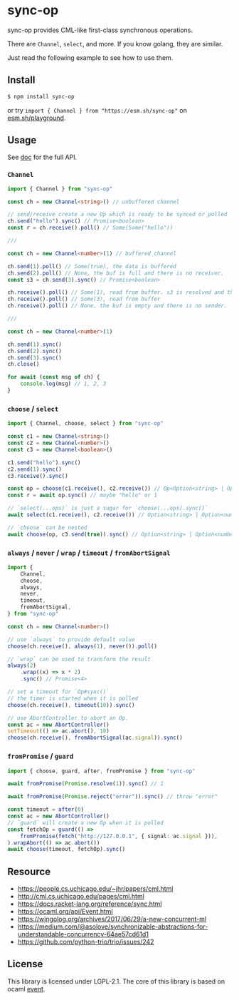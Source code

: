 # sync-op

sync-op provides CML-like first-class synchronous operations.

There are `Channel`, `select`, and more. If you know golang, they are similar.

Just read the following example to see how to use them.

## Install

```sh
$ npm install sync-op
```

or try `import { Channel } from "https://esm.sh/sync-op"` on [esm.sh/playground](https://playground.esm.sh/).

## Usage

See [doc](https://github.com/dhcmrlchtdj/sync-op/tree/main/doc) for the full API.

### `Channel`

```typescript
import { Channel } from "sync-op"

const ch = new Channel<string>() // unbuffered channel

// send/receive create a new Op which is ready to be synced or polled
ch.send("hello").sync() // Promise<boolean>
const r = ch.receive().poll() // Some(Some("hello"))

///

const ch = new Channel<number>(1) // buffered channel

ch.send(1).poll() // Some(true), the data is buffered
ch.send(2).poll() // None, the buf is full and there is no receiver.
const s3 = ch.send(3).sync() // Promise<boolean>

ch.receive().poll() // Some(1), read from buffer. s3 is resolved and the data is pushed to buf.
ch.receive().poll() // Some(3), read from buffer
ch.receive().poll() // None, the buf is empty and there is no sender.

///

const ch = new Channel<number>(1)

ch.send(1).sync()
ch.send(2).sync()
ch.send(3).sync()
ch.close()

for await (const msg of ch) {
	console.log(msg) // 1, 2, 3
}
```

### `choose` / `select`

```typescript
import { Channel, choose, select } from "sync-op"

const c1 = new Channel<string>()
const c2 = new Channel<number>()
const c3 = new Channel<boolean>()

c1.send("hello").sync()
c2.send(1).sync()
c3.receive().sync()

const op = choose(c1.receive(), c2.receive()) // Op<Option<string> | Option<number>>
const r = await op.sync() // maybe "hello" or 1

// `select(...ops)` is just a sugar for `choose(...ops).sync()`
await select(c1.receive(), c2.receive()) // Option<string> | Option<number>

// `choose` can be nested
await choose(op, c3.send(true)).sync() // Option<string> | Option<number> | boolean
```

### `always` / `never` / `wrap` / `timeout` / `fromAbortSignal`

```typescript
import {
	Channel,
	choose,
	always,
	never,
	timeout,
	fromAbortSignal,
} from "sync-op"

const ch = new Channel<number>()

// use `always` to provide default value
choose(ch.receive(), always(1), never()).poll()

// `wrap` can be used to transform the result
always(2)
	.wrap((x) => x * 2)
	.sync() // Promise<4>

// set a timeout for `Op#sync()`
// the timer is started when it is polled
choose(ch.receive(), timeout(10)).sync()

// use AbortController to abort an Op.
const ac = new AbortController()
setTimeout(() => ac.abort(), 10)
choose(ch.receive(), fromAbortSignal(ac.signal)).sync()
```

### `fromPromise` / `guard`

```typescript
import { choose, guard, after, fromPromise } from "sync-op"

await fromPromise(Promise.resolve(1)).sync() // 1

await fromPromise(Promise.reject("error")).sync() // throw "error"

const timeout = after(0)
const ac = new AbortController()
// `guard` will create a new Op when it is polled
const fetchOp = guard(() =>
	fromPromise(fetch("http://127.0.0.1", { signal: ac.signal })),
).wrapAbort(() => ac.abort())
await choose(timeout, fetchOp).sync()
```

## Resource

-   https://people.cs.uchicago.edu/~jhr/papers/cml.html
-   http://cml.cs.uchicago.edu/pages/cml.html
-   https://docs.racket-lang.org/reference/sync.html
-   https://ocaml.org/api/Event.html
-   https://wingolog.org/archives/2017/06/29/a-new-concurrent-ml
-   https://medium.com/@asolove/synchronizable-abstractions-for-understandable-concurrency-64ae57cd61d1
-   https://github.com/python-trio/trio/issues/242

## License

This library is licensed under LGPL-2.1.
The core of this library is based on ocaml [event](https://github.com/ocaml/ocaml/blob/5.0.0/otherlibs/systhreads/event.ml).
